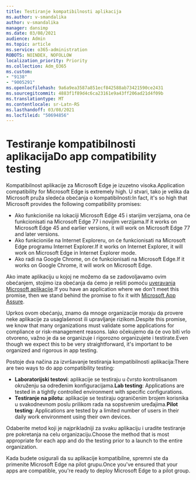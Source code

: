 ```yaml
---
title: Testiranje kompatibilnosti aplikacija
ms.author: v-smandalika
author: v-smandalika
manager: dansimp
ms.date: 03/08/2021
audience: Admin
ms.topic: article
ms.service: o365-administration
ROBOTS: NOINDEX, NOFOLLOW
localization_priority: Priority
ms.collection: Adm_O365
ms.custom:
- "9138"
- "9005291"
ms.openlocfilehash: 9a6a9ea3587a851ecf842588ab73421590ce2431
ms.sourcegitcommit: 4883f1f89d4c6ca23161e9a43ff206ad21d4f09b
ms.translationtype: MT
ms.contentlocale: sr-Latn-RS
ms.lasthandoff: 03/08/2021
ms.locfileid: "50694856"
---
```

# <a name="do-app-compatibility-testing"></a><span data-ttu-id="6e05a-102">Testiranje kompatibilnosti aplikacija</span><span class="sxs-lookup"><span data-stu-id="6e05a-102">Do app compatibility testing</span></span>

<span data-ttu-id="6e05a-103">Kompatibilnost aplikacije za Microsoft Edge je izuzetno visoka.</span><span class="sxs-lookup"><span data-stu-id="6e05a-103">Application compatibility for Microsoft Edge is extremely high.</span></span> <span data-ttu-id="6e05a-104">U stvari, tako je velika da Microsoft pruža sledeća obećanja o kompatibilnosti:</span><span class="sxs-lookup"><span data-stu-id="6e05a-104">In fact, it's so high that Microsoft provides the following compatibility promises:</span></span>
- <span data-ttu-id="6e05a-105">Ako funkcioniše na lokaciji Microsoft Edge 45 i starijim verzijama, ona će funkcionisati na Microsoft Edge 77 i novijim verzijama.</span><span class="sxs-lookup"><span data-stu-id="6e05a-105">If it works on Microsoft Edge 45 and earlier versions, it will work on Microsoft Edge 77 and later versions.</span></span>
- <span data-ttu-id="6e05a-106">Ako funkcioniše na Internet Exploreru, on će funkcionisati na Microsoft Edge programu Internet Explorer.</span><span class="sxs-lookup"><span data-stu-id="6e05a-106">If it works on Internet Explorer, it will work on Microsoft Edge in Internet Explorer mode.</span></span>
- <span data-ttu-id="6e05a-107">Ako radi na Google Chrome, on će funkcionisati na Microsoft Edge.</span><span class="sxs-lookup"><span data-stu-id="6e05a-107">If it works on Google Chrome, it will work on Microsoft Edge.</span></span>

<span data-ttu-id="6e05a-108">Ako imate aplikaciju u kojoj ne možemo da se zadovoljavamo ovim obećanjem, stojimo iza obećanja da ćemo je rešiti pomoću [uveravanja Microsoft aplikacije](https://www.microsoft.com/fasttrack/microsoft-365/app-assure).</span><span class="sxs-lookup"><span data-stu-id="6e05a-108">If you have an application where we don't meet this promise, then we stand behind the promise to fix it with [Microsoft App Assure](https://www.microsoft.com/fasttrack/microsoft-365/app-assure).</span></span>

<span data-ttu-id="6e05a-109">Uprkos ovom obećanju, znamo da mnoge organizacije moraju da provere neke aplikacije za usaglašenost ili upravljanje rizikom.</span><span class="sxs-lookup"><span data-stu-id="6e05a-109">Despite this promise, we know that many organizations must validate some applications for compliance or risk-management reasons.</span></span> <span data-ttu-id="6e05a-110">Iako očekujemo da će ovo biti vrlo otvoreno, važno je da se organizuje i rigorozno organizujete i testirate.</span><span class="sxs-lookup"><span data-stu-id="6e05a-110">Even though we expect this to be very straightforward, it's important to be organized and rigorous in app testing.</span></span>

<span data-ttu-id="6e05a-111">Postoje dva načina za izvršavanje testiranja kompatibilnosti aplikacija:</span><span class="sxs-lookup"><span data-stu-id="6e05a-111">There are two ways to do app compatibility testing:</span></span>

- <span data-ttu-id="6e05a-112">**Laboratorijski testovi**: aplikacije se testiraju u čvrsto kontrolisanom okruženju sa određenim konfiguracijama.</span><span class="sxs-lookup"><span data-stu-id="6e05a-112">**Lab testing**: Applications are tested in a tightly controlled environment with specific configurations.</span></span>
- <span data-ttu-id="6e05a-113">**Testiranje na pilotu**: aplikacije se testiraju ograničenim brojem korisnika u svakodnevnom poslu prilikom rada na sopstvenim uređajima.</span><span class="sxs-lookup"><span data-stu-id="6e05a-113">**Pilot testing**: Applications are tested by a limited number of users in their daily work environment using their own devices.</span></span>

<span data-ttu-id="6e05a-114">Odaberite metod koji je najprikladniji za svaku aplikaciju i uradite testiranje pre pokretanja na celu organizaciju.</span><span class="sxs-lookup"><span data-stu-id="6e05a-114">Choose the method that is most appropriate for each app and do the testing prior to a launch to the entire organization.</span></span>

<span data-ttu-id="6e05a-115">Kada budete osigurali da su aplikacije kompatibilne, spremni ste da primenite Microsoft Edge na pilot grupu.</span><span class="sxs-lookup"><span data-stu-id="6e05a-115">Once you've ensured that your apps are compatible, you're ready to deploy Microsoft Edge to a pilot group.</span></span>
